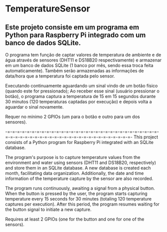 # TemperatureSensor
## Este projeto consiste em um programa em Python para Raspberry Pi integrado com um banco de dados SQLite.

O programa tem função de captar valores de temperatura de ambiente e de água através de sensores (DHT11 e DS18B20 respectivamente)
e armazenar em um banco de dados SQLite (1 banco por mês, sendo essa troca feita automaticamente). Também serão armazenadas as informações de data/hora
que a temperatura foi captada pelo sensor.

Executando continuamente aguardando um sinal vindo de um botão físico (quando este for pressionado); Ao receber esse sinal (usuário pressionar o botão),
o programa captura a temperatura de 15 em 15 segundos durante 30 minutos (120 temperaturas captadas por execução) e depois volta a aguardar o sinal novamente.

Requer no mínimo 2 GPIOs (um para o botão e outro para um dos sensores).

-=-=-=-=-=-=-=-=-=-=-=-=-=-=-=-=-=-=-=-=-=-=-=-=-=-=-=-=-=-=-=-=-=-=-=-=-=-=-=-=-=-=-=-=-=-=-=-=-=-=-=-=-=-=-=-=-=-
This project consists of a Python program for Raspberry Pi integrated with an SQLite database.

The program's purpose is to capture temperature values from the environment and water using sensors (DHT11 and DS18B20, respectively) and store them in an SQLite database. A new database is created each month, facilitating data organization. Additionally, the date and time information of the temperature capture by the sensor are also recorded.

The program runs continuously, awaiting a signal from a physical button. When the button is pressed by the user, the program starts capturing temperature every 15 seconds for 30 minutes (totaling 120 temperature captures per execution). After this period, the program resumes waiting for the button signal to initiate a new capture.

Requires at least 2 GPIOs (one for the button and one for one of the sensors).
